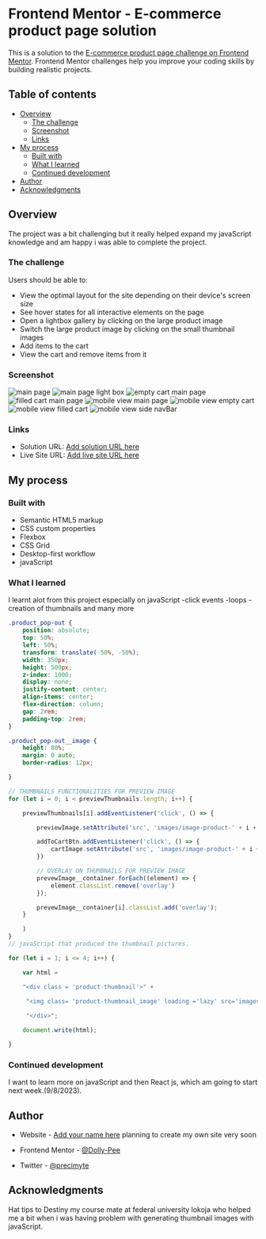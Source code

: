 # Frontend Mentor - E-commerce product page solution

This is a solution to the [E-commerce product page challenge on Frontend Mentor](https://www.frontendmentor.io/challenges/ecommerce-product-page-UPsZ9MJp6). Frontend Mentor challenges help you improve your coding skills by building realistic projects.

## Table of contents

- [Overview](#overview)
  - [The challenge](#the-challenge)
  - [Screenshot](#screenshot)
  - [Links](#links)
- [My process](#my-process)
  - [Built with](#built-with)
  - [What I learned](#what-i-learned)
  - [Continued development](#continued-development)
- [Author](#author)
- [Acknowledgments](#acknowledgments)


## Overview

The project was a bit  challenging but it really helped expand my javaScript knowledge and am happy i was able to complete the project.

### The challenge

Users should be able to:

- View the optimal layout for the site depending on their device's screen size
- See hover states for all interactive elements on the page
- Open a lightbox gallery by clicking on the large product image
- Switch the large product image by clicking on the small thumbnail images
- Add items to the cart
- View the cart and remove items from it

### Screenshot

![main page](./screenshots/1st%20Screenshot%202023-08-09%20at%2020-11-43%20Frontend%20Mentor%20E-commerce%20product%20page.png)
![main page light box](./screenshots/2nd%20Screenshot%202023-08-09%20at%2020-12-05%20Frontend%20Mentor%20E-commerce%20product%20page.png)
![empty cart main page](./screenshots/3rd%20Screenshot%202023-08-09%20at%2020-13-51%20Frontend%20Mentor%20E-commerce%20product%20page.png)
![ filled cart main page](./screenshots/4th%20Screenshot%202023-08-09%20at%2020-14-11%20Frontend%20Mentor%20E-commerce%20product%20page.png)
![mobile view main page](./screenshots/5th%20Screenshot%202023-08-09%20at%2020-15-09%20Frontend%20Mentor%20E-commerce%20product%20page.png)
![mobile view empty cart](./screenshots/6th%20Screenshot%202023-08-09%20at%2020-15-26%20Frontend%20Mentor%20E-commerce%20product%20page.png)
![mobile view filled cart](./screenshots/7th%20Screenshot%202023-08-09%20at%2020-15-47%20Frontend%20Mentor%20E-commerce%20product%20page.png)
![mobile view side navBar](./screenshots/8th%20Screenshot%202023-08-09%20at%2020-16-06%20Frontend%20Mentor%20E-commerce%20product%20page.png)

### Links

- Solution URL: [Add solution URL here](https://your-solution-url.com)
- Live Site URL: [Add live site URL here](https://your-live-site-url.com)

## My process

### Built with

- Semantic HTML5 markup
- CSS custom properties
- Flexbox
- CSS Grid
- Desktop-first workflow
- javaScript


### What I learned

I learnt alot from this project especially on javaScript
-click events
-loops
-creation of thumbnails and many more


```css
.product_pop-out {
    position: absolute;
    top: 50%;
    left: 50%;
    transform: translate(-50%, -50%);
    width: 350px;
    height: 500px;
    z-index: 1000;
    display: none;
    justify-content: center;
    align-items: center;
    flex-direction: column;
    gap: 2rem;
    padding-top: 2rem;
}

.product_pop-out__image {
    height: 80%;
    margin: 0 auto;
    border-radius: 12px;

}
```
```js
// THUMBNAILS FUNCTIONALITIES FOR PREVIEW IMAGE
for (let i = 0; i < previewThumbnails.length; i++) {

    previewThumbnails[i].addEventListener('click', () => {

        previewImage.setAttribute('src', 'images/image-product-' + i + '.jpg');

        addToCartBtn.addEventListener('click', () => {
            cartImage.setAttribute('src', 'images/image-product-' + i + '.jpg')
        })

        // OVERLAY ON THUMBNAILS FOR PREVIEW IMAGE
        prevewImage__container.forEach((element) => {
            element.classList.remove('overlay')
        });

        prevewImage__container[i].classList.add('overlay');
    }

    )
}
// javaScript that produced the thumbnail pictures.

for (let i = 1; i <= 4; i++) {

    var html =

    "<div class = 'product-thumbnail'>" +

     "<img class= 'product-thumbnail_image' loading ='lazy' src='images/image-product-" + i + thumbnail + ".jpg'>" +
     
     "</div>";

    document.write(html);

}
```

### Continued development

I want to learn more on javaScript and then React js, which am going to start next week.(9/8/2023).


## Author

- Website - [Add your name here](https://www.your-site.com) planning to create my own site very soon

- Frontend Mentor - [@Dolly-Pee](https://www.frontendmentor.io/profile/Dolly-Pee)
- Twitter - [@precimyte](https://www.twitter.com/precimyte)


## Acknowledgments

Hat tips to Destiny my course mate at federal university lokoja who helped me a bit when i was having problem with generating thumbnail images with javaScript.
